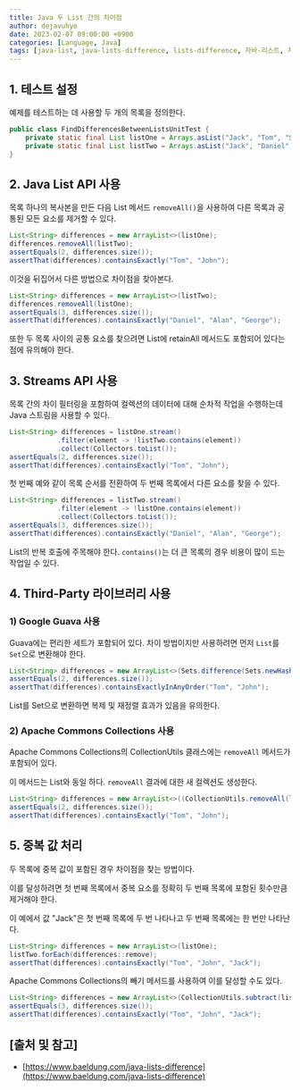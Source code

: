 ```yaml
---
title: Java 두 List 간의 차이점
author: dejavuhyo
date: 2023-02-07 09:00:00 +0900
categories: [Language, Java]
tags: [java-list, java-lists-difference, lists-difference, 자바-리스트, 자바-리스트-차이점, 리스트-차이점]
---
```


## 1. 테스트 설정
예제를 테스트하는 데 사용할 두 개의 목록을 정의한다.

```java
public class FindDifferencesBetweenListsUnitTest {
    private static final List listOne = Arrays.asList("Jack", "Tom", "Sam", "John", "James", "Jack");
    private static final List listTwo = Arrays.asList("Jack", "Daniel", "Sam", "Alan", "James", "George");
}
```

## 2. Java List API 사용
목록 하나의 복사본을 만든 다음 List 메서드 `removeAll()`을 사용하여 다른 목록과 공통된 모든 요소를 제거할 수 있다.

```java
List<String> differences = new ArrayList<>(listOne);
differences.removeAll(listTwo);
assertEquals(2, differences.size());
assertThat(differences).containsExactly("Tom", "John");
```

이것을 뒤집어서 다른 방법으로 차이점을 찾아본다.

```java
List<String> differences = new ArrayList<>(listTwo);
differences.removeAll(listOne);
assertEquals(3, differences.size());
assertThat(differences).containsExactly("Daniel", "Alan", "George");
```

또한 두 목록 사이의 공통 요소를 찾으려면 List에 retainAll 메서드도 포함되어 있다는 점에 유의해야 한다.

## 3. Streams API 사용
목록 간의 차이 필터링을 포함하여 컬렉션의 데이터에 대해 순차적 작업을 수행하는데 Java 스트림을 사용할 수 있다.

```java
List<String> differences = listOne.stream()
            .filter(element -> !listTwo.contains(element))
            .collect(Collectors.toList());
assertEquals(2, differences.size());
assertThat(differences).containsExactly("Tom", "John");
```

첫 번째 예와 같이 목록 순서를 전환하여 두 번째 목록에서 다른 요소를 찾을 수 있다.

```java
List<String> differences = listTwo.stream()
            .filter(element -> !listOne.contains(element))
            .collect(Collectors.toList());
assertEquals(3, differences.size());
assertThat(differences).containsExactly("Daniel", "Alan", "George");
```

List의 반복 호출에 주목해야 한다. `contains()`는 더 큰 목록의 경우 비용이 많이 드는 작업일 수 있다.

## 4. Third-Party 라이브러리 사용

### 1) Google Guava 사용
Guava에는 편리한 세트가 포함되어 있다. 차이 방법이지만 사용하려면 먼저 `List`를 `Set`으로 변환해야 한다.

```java
List<String> differences = new ArrayList<>(Sets.difference(Sets.newHashSet(listOne), Sets.newHashSet(listTwo)));
assertEquals(2, differences.size());
assertThat(differences).containsExactlyInAnyOrder("Tom", "John");
```

List를 Set으로 변환하면 복제 및 재정렬 효과가 있음을 유의한다.

### 2) Apache Commons Collections 사용
Apache Commons Collections의 CollectionUtils 클래스에는 `removeAll` 메서드가 포함되어 있다.

이 메서드는 List와 동일 하다. `removeAll` 결과에 대한 새 컬렉션도 생성한다.

```java
List<String> differences = new ArrayList<>((CollectionUtils.removeAll(listOne, listTwo)));
assertEquals(2, differences.size());
assertThat(differences).containsExactly("Tom", "John");
```

## 5. 중복 값 처리
두 목록에 중복 값이 포함된 경우 차이점을 찾는 방법이다.

이를 달성하려면 첫 번째 목록에서 중복 요소를 정확히 두 번째 목록에 포함된 횟수만큼 제거해야 한다.

이 예에서 값 "Jack"은 첫 번째 목록에 두 번 나타나고 두 번째 목록에는 한 번만 나타난다.

```java
List<String> differences = new ArrayList<>(listOne);
listTwo.forEach(differences::remove);
assertThat(differences).containsExactly("Tom", "John", "Jack");
```

Apache Commons Collections의 빼기 메서드를 사용하여 이를 달성할 수도 있다.

```java
List<String> differences = new ArrayList<>(CollectionUtils.subtract(listOne, listTwo));
assertEquals(3, differences.size());
assertThat(differences).containsExactly("Tom", "John", "Jack");
```

## [출처 및 참고]
* [https://www.baeldung.com/java-lists-difference](https://www.baeldung.com/java-lists-difference)
